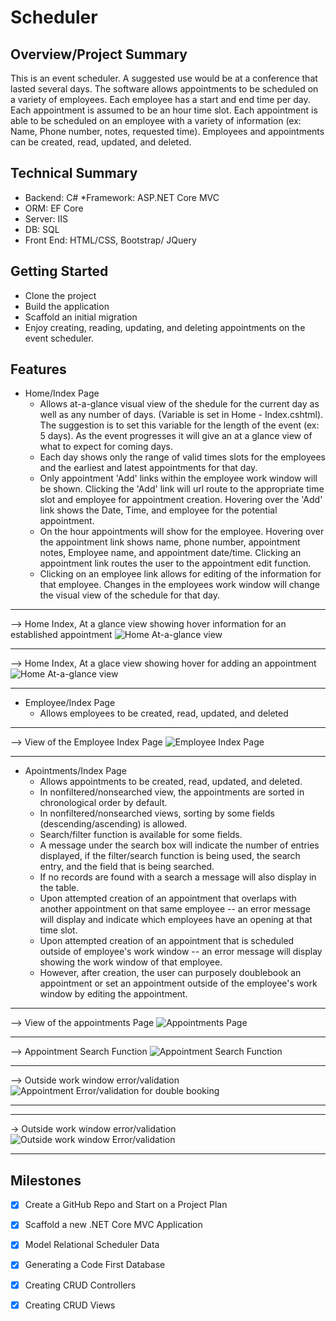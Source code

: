 # **Scheduler**

## **Overview/Project Summary**
This is an event scheduler. A suggested use would be at a conference that lasted several days. The software allows appointments to be scheduled on a variety of employees. Each employee has a start and end time per day. Each appointment is assumed to be an hour time slot. Each appointment is able to be scheduled on an employee with a variety of information (ex: Name, Phone number, notes, requested time). Employees and appointments can be created, read, updated, and deleted. 


## **Technical Summary**
* Backend: C#
*Framework: ASP.NET Core MVC
* ORM: EF Core
* Server: IIS
* DB: SQL
* Front End: HTML/CSS, Bootstrap/ JQuery

## **Getting Started**
* Clone the project
* Build the application
* Scaffold an initial migration
* Enjoy creating, reading, updating, and deleting appointments on the event scheduler.

## **Features**

* Home/Index Page 
    * Allows at-a-glance visual view of the shedule for the current day as well as any number of days. (Variable is set in Home - Index.cshtml). The suggestion is to set this variable for the length of the event (ex: 5 days). As the event progresses it will give an at a glance view of what to expect for coming days.
    * Each day shows only the range of valid times slots for the employees and the earliest and latest appointments for that day.
    * Only appointment 'Add' links within the employee work window will be shown. Clicking the 'Add' link will url route to the appropriate time slot and employee for appointment creation. Hovering over the 'Add' link shows the Date, Time, and employee for the potential appointment.
    * On the hour appointments will show for the employee. Hovering over the appointment link shows name, phone number, appointment notes, Employee name, and appointment date/time. Clicking an appointment link routes the user to the appointment edit function. 
    * Clicking on an employee link allows for editing of the information for that employee. Changes in the employees work window will change the visual view of the schedule for that day. 
***
--> Home Index, At a glance view showing hover information for an established appointment
![Home At-a-glance view](images/Home_View_Hover.png)    
***
--> Home Index, At a glace view showing hover for adding an appointment
![Home At-a-glance view](images/Home_View_Hover_Add.png)  
***

* Employee/Index Page
    * Allows employees to be created, read, updated, and deleted
***
--> View of the Employee Index Page
![Employee Index Page](images/Employee_Home.png)
***
* Apointments/Index Page
    * Allows appointments to be created, read, updated, and deleted.
    * In nonfiltered/nonsearched view, the appointments are sorted in chronological order by default.
    * In nonfiltered/nonsearched views, sorting by some fields (descending/ascending) is allowed.
    * Search/filter function is available for some fields.
    * A message under the search box will indicate the number of entries displayed, if the filter/search function is being used, the search entry, and the field that is being searched.
    * If no records are found with a search a message will also display in the table.
    * Upon attempted creation of an appointment that overlaps with another appointment on that same employee -- an error message will display and indicate which employees have an opening at that time slot. 
    * Upon attempted creation of an appointment that is scheduled outside of employee's work window -- an error message will display showing the work window of that employee. 
    * However, after creation, the user can purposely doublebook an appointment or set an appointment outside of the employee's work window by editing the appointment. 
***
--> View of the appointments Page
![Appointments Page](images/Appointments_Page.png)
***
--> Appointment Search Function
![Appointment Search Function](images/Appointment_Search.png)
***
--> Outside work window error/validation
![Appointment Error/validation for double booking](images/Double_Booked_Error.png)
***

***
-> Outside work window error/validation
![Outside work window Error/validation](images/Outside_Work_Window_Error.png)
***



## **Milestones**
- [x] Create a GitHub Repo and Start on a Project Plan
- [x] Scaffold a new .NET Core MVC Application
- [x] Model Relational Scheduler Data
- [x] Generating a Code First Database
- [x] Creating CRUD Controllers
- [x]  Creating CRUD Views



